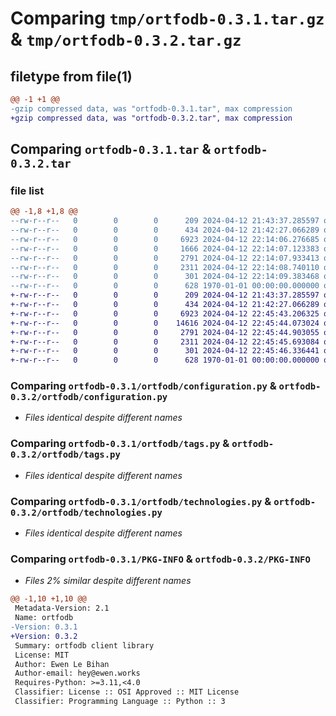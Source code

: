 # Comparing `tmp/ortfodb-0.3.1.tar.gz` & `tmp/ortfodb-0.3.2.tar.gz`

## filetype from file(1)

```diff
@@ -1 +1 @@
-gzip compressed data, was "ortfodb-0.3.1.tar", max compression
+gzip compressed data, was "ortfodb-0.3.2.tar", max compression
```

## Comparing `ortfodb-0.3.1.tar` & `ortfodb-0.3.2.tar`

### file list

```diff
@@ -1,8 +1,8 @@
--rw-r--r--   0        0        0      209 2024-04-12 21:43:37.285597 ortfodb-0.3.1/README.md
--rw-r--r--   0        0        0      434 2024-04-12 21:42:27.066289 ortfodb-0.3.1/ortfodb/__init__.py
--rw-r--r--   0        0        0     6923 2024-04-12 22:14:06.276685 ortfodb-0.3.1/ortfodb/configuration.py
--rw-r--r--   0        0        0     1666 2024-04-12 22:14:07.123383 ortfodb-0.3.1/ortfodb/database.py
--rw-r--r--   0        0        0     2791 2024-04-12 22:14:07.933413 ortfodb-0.3.1/ortfodb/tags.py
--rw-r--r--   0        0        0     2311 2024-04-12 22:14:08.740110 ortfodb-0.3.1/ortfodb/technologies.py
--rw-r--r--   0        0        0      301 2024-04-12 22:14:09.383468 ortfodb-0.3.1/pyproject.toml
--rw-r--r--   0        0        0      628 1970-01-01 00:00:00.000000 ortfodb-0.3.1/PKG-INFO
+-rw-r--r--   0        0        0      209 2024-04-12 21:43:37.285597 ortfodb-0.3.2/README.md
+-rw-r--r--   0        0        0      434 2024-04-12 21:42:27.066289 ortfodb-0.3.2/ortfodb/__init__.py
+-rw-r--r--   0        0        0     6923 2024-04-12 22:45:43.206325 ortfodb-0.3.2/ortfodb/configuration.py
+-rw-r--r--   0        0        0    14616 2024-04-12 22:45:44.073024 ortfodb-0.3.2/ortfodb/database.py
+-rw-r--r--   0        0        0     2791 2024-04-12 22:45:44.903055 ortfodb-0.3.2/ortfodb/tags.py
+-rw-r--r--   0        0        0     2311 2024-04-12 22:45:45.693084 ortfodb-0.3.2/ortfodb/technologies.py
+-rw-r--r--   0        0        0      301 2024-04-12 22:45:46.336441 ortfodb-0.3.2/pyproject.toml
+-rw-r--r--   0        0        0      628 1970-01-01 00:00:00.000000 ortfodb-0.3.2/PKG-INFO
```

### Comparing `ortfodb-0.3.1/ortfodb/configuration.py` & `ortfodb-0.3.2/ortfodb/configuration.py`

 * *Files identical despite different names*

### Comparing `ortfodb-0.3.1/ortfodb/tags.py` & `ortfodb-0.3.2/ortfodb/tags.py`

 * *Files identical despite different names*

### Comparing `ortfodb-0.3.1/ortfodb/technologies.py` & `ortfodb-0.3.2/ortfodb/technologies.py`

 * *Files identical despite different names*

### Comparing `ortfodb-0.3.1/PKG-INFO` & `ortfodb-0.3.2/PKG-INFO`

 * *Files 2% similar despite different names*

```diff
@@ -1,10 +1,10 @@
 Metadata-Version: 2.1
 Name: ortfodb
-Version: 0.3.1
+Version: 0.3.2
 Summary: ortfodb client library
 License: MIT
 Author: Ewen Le Bihan
 Author-email: hey@ewen.works
 Requires-Python: >=3.11,<4.0
 Classifier: License :: OSI Approved :: MIT License
 Classifier: Programming Language :: Python :: 3
```

